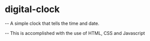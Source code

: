 # digital-clock
-- A simple clock that tells the time and date.

-- This is accomplished with the use of HTML, CSS and Javascript 
